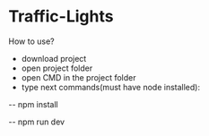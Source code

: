 # Traffic-Lights

How to use?
  - download project
  - open project folder
  - open CMD in the project folder
  - type next commands(must have node installed):
  
  -- npm install
  
  -- npm run dev
